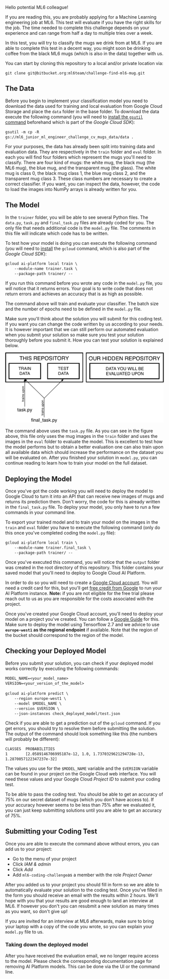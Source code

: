 Hello potential ML6 colleague!

If you are reading this, you are probably applying for a Machine Learning engineering job at ML6. This test will evaluate if you have the right skills for the job. The time needed to complete this challenge depends on your experience and can range from half a day to multiple tries over a week.

In this test, you will try to classify the mugs we drink from at ML6. If you are able to complete this test in a decent way, you might soon be drinking coffee from the black ML6 mugs (which is also in the data) together with us.

You can start by cloning this repository to a local and/or private location via:

```
git clone git@bitbucket.org:ml6team/challenge-find-ml6-mug.git
```

## The Data

Before you begin to implement your classification model you need to download the data used for training and local evaluation from Google Cloud Storage and place the `data` folder in the base folder. To download the data execute the following command (you will need to [install the `gsutil` command](https://cloud.google.com/storage/docs/gsutil_install#sdk-install) beforehand which is part of the *Google Cloud SDK*):

```
gsutil -m cp -R gs://ml6_junior_ml_engineer_challenge_cv_mugs_data/data .
```

For your purposes, the data has already been split into training data and evaluation data. They are respectively in the `train` folder and `eval` folder. In each you will find four folders which represent the mugs you'll need to classify. There are four kind of mugs: the white mug, the black mug (the ML6 mug), the blue mug, and the transparent mug (the glass). The white mug is class 0, the black mug class 1, the blue mug class 2, and the transparent mug class 3. These class numbers are necessary to create a correct classifier. If you want, you can inspect the data, however, the code to load the images into NumPy arrays is already written for you.


## The Model

In the `trainer` folder, you will be able to see several Python files. The `data.py`, `task.py` and `final_task.py` files are already coded for you. The only file that needs additional code is the `model.py` file. The comments in this file will indicate which code has to be written.


To test how your model is doing you can execute the following command (you will need to [install](https://cloud.google.com/sdk/docs/#install_the_latest_cloud_sdk_version) the `gcloud` command, which is also part of the *Google Cloud SDK*):

```
gcloud ai-platform local train \
    --module-name trainer.task \
    --package-path trainer/ --
```

If you run this command before you wrote any code in the `model.py` file, you will notice that it returns errors. Your goal is to write code that does not return errors and achieves an accuracy that is as high as possible.

The command above will train and evaluate your classifier. The batch size and the number of epochs need to be defined in the `model.py` file.

Make sure you'll think about the solution you will submit for this coding test. If you want you can change the code written by us according to your needs. It is however important that we can still perform our automated evaluation when you submit your solution so make sure you test your solution thoroughly before you submit it. How you can test your solution is explained below.

![Data overview](data.png)

The command above uses the `task.py` file. As you can see in the figure above, this file only uses the mug images in the `train` folder and uses the images in the `eval` folder to evaluate the model. This is excellent to test how the model performs but to obtain a better evaluation one can also train upon all available data which should increase the performance on the dataset you will be evaluated on. After you finished your solution in `model.py`, you can continue reading to learn how to train your model on the full dataset.


## Deploying the Model

Once you've got the code working you will need to deploy the model to Google Cloud to turn it into an API that can receive new images of mugs and returns its prediction them. Don't worry, the code for this is already written in the `final_task.py` file. To deploy your model, you only have to run a few commands in your command line.

To export your trained model and to train your model on the images in the `train` and `eval` folder you have to execute the following command (only do this once you've completed coding the `model.py` file):

```
gcloud ai-platform local train \
    --module-name trainer.final_task \
    --package-path trainer/ --
```

Once you've executed this command, you will notice that the `output` folder was created in the root directory of this repository. This folder contains your saved model that you'll need to deploy to Google Cloud AI Platform.

In order to do so you will need to create a [Google Cloud account](https://cloud.google.com/). You will need a credit card for this, but you'll get [free credit from Google](https://cloud.google.com/free/docs/gcp-free-tier/#free-trial) to run your AI Platform instance. **Note:** if you are not eligible for the free trial please reach out to us as you are responsible for the costs associated with the project.

Once you've created your Google Cloud account, you'll need to deploy your model on a project you've created. You can follow a [Google Guide](https://cloud.google.com/ai-platform/prediction/docs/deploying-models#deploy_models_and_versions) for this. Make sure to deploy the model using Tensorflow 2.7 and we advice to use **`europe-west1` as the regional endpoint** if available. Note that the region of the bucket should correspond to the region of the model.


## Checking your Deployed Model

Before you submit your solution, you can check if your deployed model works correctly by executing the following commands:

```
MODEL_NAME=<your_model_name>
VERSION=<your_version_of_the_model>

gcloud ai-platform predict \
    --region europe-west1 \
    --model $MODEL_NAME \
    --version $VERSION \
    --json-instances check_deployed_model/test.json
```

Check if you are able to get a prediction out of the `gcloud` command. If you get errors, you should try to resolve them before submitting the solution. The output of the command should look something like this (the numbers will probably be different):

```
CLASSES  PROBABILITIES
1        [2.0589146706995187e-12, 1.0, 1.7370329621294728e-13, 1.2870057122347237e-32]
```

The values you use for the `$MODEL_NAME` variable and the `$VERSION` variable can be found in your project on the Google Cloud web interface. You will need these values and your Google Cloud *Project ID* to submit your coding test.

To be able to pass the coding test. You should be able to get an accuracy of 75% on our secret dataset of mugs (which you don't have access to). If your accuracy however seems to be less than 75% after we evaluated it, you can just keep submitting solutions until you are able to get an accuracy of 75%.


## Submitting your Coding Test

Once you are able to execute the command above without errors, you can add us to your project:

* Go to the menu of your project
* Click *IAM & admin*
* Click *Add*
* Add `ml6-coding-challenge`as a member with the role *Project Owner*

After you added us to your project you should fill in form so we are able to automatically evaluate your solution to the coding test. Once you've filled in the form you should receive an email with the results within 2 hours. We'll hope with you that your results are good enough to land an interview at ML6. If however you don't you can resubmit a new solution as many times as you want, so don't give up!

If you are invited for an interview at ML6 afterwards, make sure to bring your laptop with a copy of the code you wrote, so you can explain your `model.py` file to us.


### Taking down the deployed model

After you have received the evaluation email, we no longer require access to the model. Please check the corresponding documentation page for removing AI Platform models. This can be done via the UI or the command line.

